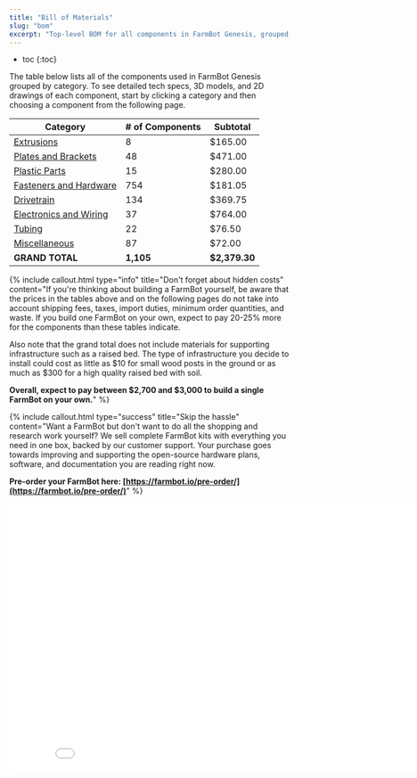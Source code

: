 ```yaml
---
title: "Bill of Materials"
slug: "bom"
excerpt: "Top-level BOM for all components in FarmBot Genesis, grouped by category"
---
```


* toc
{:toc}

The table below lists all of the components used in FarmBot Genesis grouped by category. To see detailed tech specs, 3D models, and 2D drawings of each component, start by clicking a category and then choosing a component from the following page.

|Category                      |# of Components               |Subtotal                      |
|------------------------------|------------------------------|------------------------------|
|[Extrusions](bom/extrusions.md)  |8                             |$165.00
|[Plates and Brackets](bom/plates-and-brackets.md)|48                            |$471.00
|[Plastic Parts](bom/plastic-parts.md)|15                            |$280.00
|[Fasteners and Hardware](bom/fasteners-and-hardware.md)|754                           |$181.05
|[Drivetrain](bom/drivetrain.md)  |134                           |$369.75
|[Electronics and Wiring](bom/electronics-and-wiring.md)|37                            |$764.00
|[Tubing](bom/tubing.md)          |22                            |$76.50
|[Miscellaneous](bom/miscellaneous.md)|87                            |$72.00
|**GRAND TOTAL**               |**1,105**                     |**$2,379.30**



{%
include callout.html
type="info"
title="Don't forget about hidden costs"
content="If you're thinking about building a FarmBot yourself, be aware that the prices in the tables above and on the following pages do not take into account shipping fees, taxes, import duties, minimum order quantities, and waste. If you build one FarmBot on your own, expect to pay 20-25% more for the components than these tables indicate.

Also note that the grand total does not include materials for supporting infrastructure such as a raised bed. The type of infrastructure you decide to install could cost as little as $10 for small wood posts in the ground or as much as $300 for a high quality raised bed with soil.

**Overall, expect to pay between $2,700 and $3,000 to build a single FarmBot on your own.**"
%}



{%
include callout.html
type="success"
title="Skip the hassle"
content="Want a FarmBot but don't want to do all the shopping and research work yourself? We sell complete FarmBot kits with everything you need in one box, backed by our customer support. Your purchase goes towards improving and supporting the open-source hardware plans, software, and documentation you are reading right now.

**Pre-order your FarmBot here: [https://farmbot.io/pre-order/](https://farmbot.io/pre-order/)**"
%}



<iframe class="embedly-embed" src="//cdn.embedly.com/widgets/media.html?src=https%3A%2F%2Fwww.youtube.com%2Fembed%2F_jw98qozK4s%3Ffeature%3Doembed&url=http%3A%2F%2Fwww.youtube.com%2Fwatch%3Fv%3D_jw98qozK4s&image=https%3A%2F%2Fi.ytimg.com%2Fvi%2F_jw98qozK4s%2Fhqdefault.jpg&key=02466f963b9b4bb8845a05b53d3235d7&type=text%2Fhtml&schema=youtube" width="854" height="480" scrolling="no" frameborder="0" allowfullscreen></iframe>

